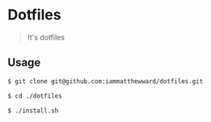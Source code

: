 # Dotfiles

> It's dotfiles

## Usage

```bash
$ git clone git@github.com:iammatthewward/dotfiles.git

$ cd ./dotfiles

$ ./install.sh

```
